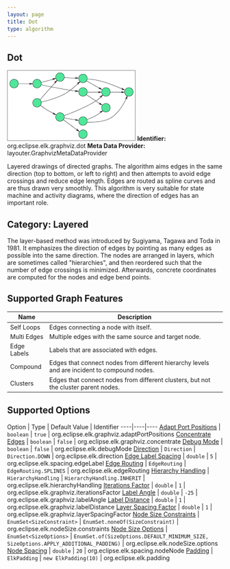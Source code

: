 ```yaml
---
layout: page
title: Dot
type: algorithm
---
```

## Dot
![](images/dot.png)
**Identifier:** org.eclipse.elk.graphviz.dot
**Meta Data Provider:** layouter.GraphvizMetaDataProvider

Layered drawings of directed graphs. The algorithm aims edges in the same direction (top to bottom, or left to right) and then attempts to avoid edge crossings and reduce edge length. Edges are routed as spline curves and are thus drawn very smoothly. This algorithm is very suitable for state machine and activity diagrams, where the direction of edges has an important role.

## Category: Layered
The layer-based method was introduced by Sugiyama, Tagawa and Toda in 1981. It emphasizes the direction of edges by pointing as many edges as possible into the same direction. The nodes are arranged in layers, which are sometimes called "hierarchies", and then reordered such that the number of edge crossings is minimized. Afterwards, concrete coordinates are computed for the nodes and edge bend points.

## Supported Graph Features

Name | Description
----|----
Self Loops | Edges connecting a node with itself.
Multi Edges | Multiple edges with the same source and target node.
Edge Labels | Labels that are associated with edges.
Compound | Edges that connect nodes from different hierarchy levels and are incident to compound nodes.
Clusters | Edges that connect nodes from different clusters, but not the cluster parent nodes.

## Supported Options

Option | Type | Default Value | Identifier
----|----|----
[Adapt Port Positions](org-eclipse-elk-graphviz-adaptPortPositions) | `boolean` | `true` | org.eclipse.elk.graphviz.adaptPortPositions
[Concentrate Edges](org-eclipse-elk-graphviz-concentrate) | `boolean` | `false` | org.eclipse.elk.graphviz.concentrate
[Debug Mode](org-eclipse-elk-debugMode) | `boolean` | `false` | org.eclipse.elk.debugMode
[Direction](org-eclipse-elk-direction) | `Direction` | `Direction.DOWN` | org.eclipse.elk.direction
[Edge Label Spacing](org-eclipse-elk-spacing-edgeLabel) | `double` | `5` | org.eclipse.elk.spacing.edgeLabel
[Edge Routing](org-eclipse-elk-edgeRouting) | `EdgeRouting` | `EdgeRouting.SPLINES` | org.eclipse.elk.edgeRouting
[Hierarchy Handling](org-eclipse-elk-hierarchyHandling(org.eclipse.elk.graphviz.dot)) | `HierarchyHandling` | `HierarchyHandling.INHERIT` | org.eclipse.elk.hierarchyHandling
[Iterations Factor](org-eclipse-elk-graphviz-iterationsFactor) | `double` | `1` | org.eclipse.elk.graphviz.iterationsFactor
[Label Angle](org-eclipse-elk-graphviz-labelAngle) | `double` | `-25` | org.eclipse.elk.graphviz.labelAngle
[Label Distance](org-eclipse-elk-graphviz-labelDistance) | `double` | `1` | org.eclipse.elk.graphviz.labelDistance
[Layer Spacing Factor](org-eclipse-elk-graphviz-layerSpacingFactor) | `double` | `1` | org.eclipse.elk.graphviz.layerSpacingFactor
[Node Size Constraints](org-eclipse-elk-nodeSize-constraints) | `EnumSet<SizeConstraint>` | `EnumSet.noneOf(SizeConstraint)` | org.eclipse.elk.nodeSize.constraints
[Node Size Options](org-eclipse-elk-nodeSize-options) | `EnumSet<SizeOptions>` | `EnumSet.of(SizeOptions.DEFAULT_MINIMUM_SIZE, SizeOptions.APPLY_ADDITIONAL_PADDING)` | org.eclipse.elk.nodeSize.options
[Node Spacing](org-eclipse-elk-spacing-nodeNode) | `double` | `20` | org.eclipse.elk.spacing.nodeNode
[Padding](org-eclipse-elk-padding) | `ElkPadding` | `new ElkPadding(10)` | org.eclipse.elk.padding

